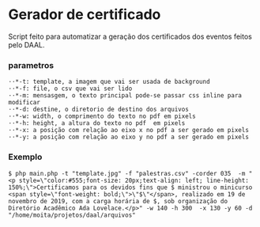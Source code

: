 # Gerador de certificado

Script feito para automatizar a geração dos certificados dos eventos feitos pelo DAAL.


### parametros
	⋅⋅*-t: template, a imagem que vai ser usada de background 
	⋅⋅*-f: file, o csv que vai ser lido  
	⋅⋅*-m: mensasgem, o texto principal pode-se passar css inline para modificar
	⋅⋅*-d: destine, o diretorio de destino dos arquivos
	⋅⋅*-w: width, o comprimento do texto no pdf em pixels
	⋅⋅*-h: height, a altura do texto no pdf  em pixels 
	⋅⋅*-x: a posição com relação ao eixo x no pdf a ser gerado em pixels
	⋅⋅*-y: a posição com relação ao eixo y no pdf a ser gerado em pixels


### Exemplo

`$ php main.php -t "template.jpg" -f "palestras.csv" -corder 035  -m "<p style=\"color:#555;font-size: 20px;text-align: left; line-height: 150%;\">Certificamos para os devidos fins que $ ministrou o minicurso <span style=\"font-weight: bold;\">\"$\"</span>, realizado em 19 de novembro de 2019, com a carga horária de $, sob organização do Diretório Acadêmico Ada Lovelace.</p>" -w 140 -h 300  -x 130 -y 60 -d "/home/moita/projetos/daal/arquivos"`
